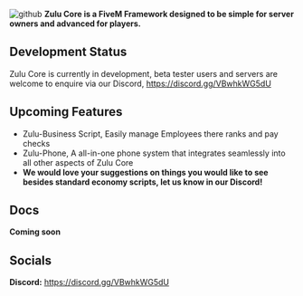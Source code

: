 ![github](https://user-images.githubusercontent.com/67105408/170362070-de54d383-1f74-4580-bea3-bf86defdd99a.png)
**Zulu Core is a FiveM Framework designed to be simple for server owners and advanced for players.**

## Development Status
Zulu Core is currently in development, beta tester users and servers are welcome to enquire via our Discord, https://discord.gg/VBwhkWG5dU

## Upcoming Features 
 - Zulu-Business Script, Easily manage Employees there ranks and pay checks 
 - Zulu-Phone, A all-in-one phone system that integrates seamlessly into all other aspects of Zulu Core
 - **We would love your suggestions on things you would like to see besides standard economy scripts, let us know in our Discord!**

## Docs
**Coming soon**

## Socials
**Discord:** https://discord.gg/VBwhkWG5dU

